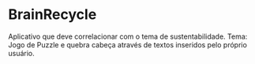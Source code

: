 # BrainRecycle
Aplicativo que deve correlacionar com o tema de sustentabilidade. Tema: Jogo de Puzzle e quebra cabeça através de textos inseridos pelo próprio usuário.
